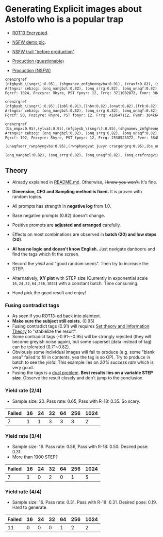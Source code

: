 # Generating Explicit images about Astolfo who is a popular trap #

- [ROT13 Encrypted](https://rot13.com/).

- [NSFW demo pic](https://www.pixiv.net/en/artworks/102059177).
- [NSFW trail "before production"](https://www.pixiv.net/en/artworks/102077685).
- [Procuction (questionable)](https://www.pixiv.net/en/artworks/102101077)
- [Procuction (NSFW)](https://www.pixiv.net/en/artworks/102101135)

```txt
cnenzrgref
(nfgbysb_\(sngr\):0.95), (shgnanev_znfgheongvba:0.91), (cravf:0.82), (shgnanev:0.71), (znfgheongvba:0.71)
Artngvir cebzcg: (onq_nangbzl:0.82), (onq_srrg:0.82), (onq_unaqf:0.82), (onq_crefcrpgvir:0.82), (onq_cebcbegvbaf:0.82), (pbzvp:0.82), (pebccrq:0.82), (pebccrq_nezf:0.82), (pebccrq_urnq:0.82), (pebccrq_yrtf:0.82), (pebccrq_fubhyqref:0.82), (pebccrq_gbefb:0.82), (ratyvfu_grkg:0.82), (reebe:0.82), (rkgen:0.82), (ybj dhnyvgl:0.82), (ybjerf:0.82), (ab_uhznaf:0.82), (abezny dhnyvgl:0.82), (bhgfvqr_obeqre:0.82), (fcrrpu_ohooyr:0.82), (grkg_sbphf:0.82), (jbefg dhnyvgl:0.82),(chffl:0.95),(ynetr_oernfgf:0.95),(2obl:0.91),(2tvey:0.91)
Fgrcf: 1024, Fnzcyre: Rhyre, PST fpnyr: 12, Frrq: 3711082872, Fvmr: 384k640, Zbqry unfu: 925997r9, Pyvc fxvc: 2
```

```txt
cnenzrgref
(nfgbysb_\(sngr\):0.95),(1obl:0.91),(lnbv:0.82),(onat:0.82),(frk:0.82),(nff:0.75),(onersbbg:0.71),(cravf:0.71),(nahf:0.71)
Artngvir cebzcg: (onq_nangbzl:0.82), (onq_srrg:0.82), (onq_unaqf:0.82), (onq_crefcrpgvir:0.82), (onq_cebcbegvbaf:0.82), (pbzvp:0.82), (pebccrq:0.82), (pebccrq_nezf:0.82), (pebccrq_urnq:0.82), (pebccrq_yrtf:0.82), (pebccrq_fubhyqref:0.82), (pebccrq_gbefb:0.82), (ratyvfu_grkg:0.82), (reebe:0.82), (rkgen:0.82), (ybj dhnyvgl:0.82), (ybjerf:0.82), (ab_uhznaf:0.82), (abezny dhnyvgl:0.82), (bhgfvqr_obeqre:0.82), (fcrrpu_ohooyr:0.82), (grkg_sbphf:0.82), (jbefg dhnyvgl:0.82),(chffl:0.95)
Fgrcf: 50, Fnzcyre: Rhyre, PST fpnyr: 12, Frrq: 418647112, Fvmr: 384k640, Zbqry unfu: 925997r9, Pyvc fxvc: 2
```

```txt
cnenzrgref
(ba_onpx:0.95),(ylvat:0.95),(nfgbysb_\(sngr\):0.95),(shgnanev_znfgheongvba:0.91),(cravf:0.86),(fbyb:0.86),(fbyb_sbphf:0.86),(cbi:0.86)(ghpxrq_cravf:0.86),(shgnanev:0.82),(znfgheongvba:0.82),(pbjtvey_cbfvgvba:0.82),(znyr_sbphf:0.71),(phz:0.71),(zhfphyne_znyr:0.61)
Artngvir cebzcg: (onq_nangbzl:0.82), (onq_srrg:0.82), (onq_unaqf:0.82), (onq_crefcrpgvir:0.82), (onq_cebcbegvbaf:0.82), (pbzvp:0.82), (pebccrq:0.82), (pebccrq_nezf:0.82), (pebccrq_urnq:0.82), (pebccrq_yrtf:0.82), (pebccrq_fubhyqref:0.82), (pebccrq_gbefb:0.82), (ratyvfu_grkg:0.82), (reebe:0.82), (rkgen:0.82), (ybj dhnyvgl:0.82), (ybjerf:0.82), (ab_uhznaf:0.82), (abezny dhnyvgl:0.82), (bhgfvqr_obeqre:0.82), (fcrrpu_ohooyr:0.82), (grkg_sbphf:0.82),(jbefg dhnyvgl:0.82), (chffl:0.95),(ynetr_oernfgf:0.95),(oernfgf:0.95),(beny:0.91),(nany:0.91),(ynetr_crpgbenyf:0.82),(rkgen_nezf:0.82)
Fgrcf: 192, Fnzcyre: Rhyre, PST fpnyr: 12, Frrq: 2538523372, Fvmr: 384k640, Zbqry unfu: 925997r9, Pyvc fxvc: 2
```

```txt
(unaqfserr_rwnphyngvba:0.95),(rwnphyngvat juvyr crargengrq:0.95),(ba_onpx:0.95),(ylvat:0.95),(nfgbysb_\(sngr\):0.91),(fbyb:0.86),(fbyb_sbphf:0.86),(cbi:0.86),(nahf:0.86),(shgnanev:0.82),(znfgheongvba:0.82),(pbjtvey_cbfvgvba:0.82),(phz:0.71),(zhfphyne_znyr:0.61)

(onq_nangbzl:0.82), (onq_srrg:0.82), (onq_unaqf:0.82), (onq_crefcrpgvir:0.82), (onq_cebcbegvbaf:0.82), (pbzvp:0.82), (pebccrq:0.82), (pebccrq_nezf:0.82), (pebccrq_urnq:0.82), (pebccrq_yrtf:0.82), (pebccrq_fubhyqref:0.82), (pebccrq_gbefb:0.82), (ratyvfu_grkg:0.82), (reebe:0.82), (rkgen:0.82), (ybj dhnyvgl:0.82), (ybjerf:0.82), (ab_uhznaf:0.82), (abezny dhnyvgl:0.82), (bhgfvqr_obeqre:0.82), (fcrrpu_ohooyr:0.82), (grkg_sbphf:0.82),(jbefg dhnyvgl:0.82), (chffl:0.95),(ynetr_oernfgf:0.95),(oernfgf:0.95),(beny:0.91),(nany:0.91),(ynetr_crpgbenyf:0.82),(rkgen_nezf:0.82)
```

## Theory ##

- Already explained in [README.md](https://github.com/6DammK9/nai-anime-pure-negative-prompt/blob/main/README.md). Otherwise, ~~I know you won't.~~ It's fine.

- **Dimension, CFG and Sampling method is fixed.** It is proven with random topics.
- All prompts has strength in **negative log** from 1.0.
- Base negative prompts (0.82) doesn't change.
- Positive prompts are **adjusted and arranged** carefully.
- Effects on most combinations are observed in **batch (20) and low steps (20)**.
- **AI has no logic and doesn't know English.** Just navigate danbooru and find the tags which fit the screen.
- Record the *yield* and "good random seeds". Then try to increase the STEP.
- Alternatively, **XY plot** with STEP size (Currently in exponential scale `16,24,32,64,256,1024`) with a constant batch. Time consuming.
- Hand pick the good result and enjoy!

### Fusing contradict tags ###
- As seen if you ROT13-ed back into plaintext.
- **Make sure the subject still exists.** (0.95)
- Fusing contradict tags (0.91) will requires [Set theory and Information Theory](https://en.wikipedia.org/wiki/Information_theory_and_measure_theory) to "stablelize the result".
- Some contradict tags (-0.91~-0.95) will be strongly rejected (they will become greyish noise again), but some superset (data instead of tag) can be tolerated (0.71~0.82).
- Obviously some individual images will fail to produce (e.g. some "blank area" failed to fill in contents, yea the tag is so OP). Try to produce in batch to see the *yield*. This example lies on *20% success rate* which is very good.
- Fusing the tags is a [dual problem](https://en.wikipedia.org/wiki/Duality_(optimization)). **Best results lies on a variable STEP size**. Observe the result closely and don't jump to the conclusion.

### Yield rate (2/4) ###
- Sample size: 20. Pass rate: 0.65, Pass with R-18: 0.35. So scary.

|Failed|16|24|32|64|256|1024|
|---|---|---|---|---|---|---|
|7|1|1|3|3|3|2|

### Yield rate (3/4) ###
- Sample size: 16. Pass rate: 0.56, Pass with R-18: 0.50. Desired pose: 0.31.
- More than 1000 STEP?

|Failed|16|24|32|64|256|1024|
|---|---|---|---|---|---|---|
|7|1|0|2|0|1|5|

### Yield rate (4/4) ###
- Sample size: 16. Pass rate: 0.31. Pass with R-18: 0.31. Desired pose: 0.19. Hard to generate.

|Failed|16|24|32|64|256|1024|
|---|---|---|---|---|---|---|
|11|0|0|0|1|2|2|
